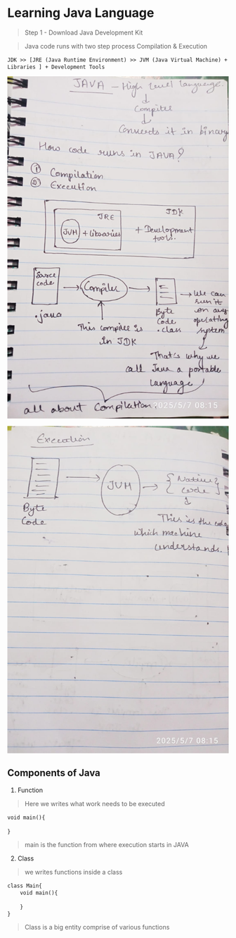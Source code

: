 # Learning Java Language 

> Step 1 - Download Java Development Kit 

> Java code runs with two step process Compilation & Execution 
```
JDK >> [JRE (Java Runtime Environment) >> JVM (Java Virtual Machine) + Libraries ] + Development Tools 
```
![Compilation Diagram](/img/Compilation%20Diagram.jpeg)

![Execution Diagram](/img/Execution%20Diagram.jpeg)

## Components of Java 

1. Function 
> Here we writes what work needs to be executed
```
void main(){

}
```
> main is the function from where execution starts in JAVA

2. Class 
> we writes functions inside a class 
```
class Main{
    void main(){

    }
}
```
> Class is a big entity comprise of various functions 



